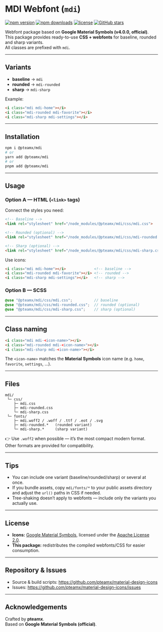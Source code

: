 # MDI Webfont (`mdi`)

[![npm version](https://img.shields.io/npm/v/@pteamx/mdi.svg?color=blue)](https://www.npmjs.com/package/@pteamx/mdi)
[![npm downloads](https://img.shields.io/npm/dm/@pteamx/mdi.svg?color=green)](https://www.npmjs.com/package/@pteamx/mdi)
[![license](https://img.shields.io/npm/l/@pteamx/mdi.svg?color=yellow)](https://github.com/pteamx/material-design-icons/blob/main/LICENSE)
[![GitHub stars](https://img.shields.io/github/stars/pteamx/material-design-icons?style=social)](https://github.com/pteamx/material-design-icons/stargazers)


Webfont package based on **Google Material Symbols (v4.0.0, official)**.  
This package provides ready-to-use **CSS + webfonts** for baseline, rounded and sharp variants.  
All classes are prefixed with `mdi`.

---

## Variants

- **baseline** → `mdi`  
- **rounded** → `mdi-rounded`  
- **sharp** → `mdi-sharp`

Example:

```html
<i class="mdi mdi-home"></i>
<i class="mdi-rounded mdi-favorite"></i>
<i class="mdi-sharp mdi-settings"></i>
```

---

## Installation

```bash
npm i @pteamx/mdi
# or
yarn add @pteamx/mdi
# or
pnpm add @pteamx/mdi
```

---

## Usage

### Option A — HTML (`<link>` tags)

Connect the styles you need:

```html
<!-- Baseline -->
<link rel="stylesheet" href="/node_modules/@pteamx/mdi/css/mdi.css">

<!-- Rounded (optional) -->
<link rel="stylesheet" href="/node_modules/@pteamx/mdi/css/mdi-rounded.css">

<!-- Sharp (optional) -->
<link rel="stylesheet" href="/node_modules/@pteamx/mdi/css/mdi-sharp.css">
```

Use icons:

```html
<i class="mdi mdi-home"></i>             <!-- baseline -->
<i class="mdi-rounded mdi-favorite"></i> <!-- rounded -->
<i class="mdi-sharp mdi-settings"></i>   <!-- sharp -->
```

### Option B — SCSS

```scss
@use "@pteamx/mdi/css/mdi.css";          // baseline
@use "@pteamx/mdi/css/mdi-rounded.css";  // rounded (optional)
@use "@pteamx/mdi/css/mdi-sharp.css";    // sharp (optional)
```

---

## Class naming

```html
<i class="mdi mdi-<icon-name>"></i>
<i class="mdi-rounded mdi-<icon-name>"></i>
<i class="mdi-sharp mdi-<icon-name>"></i>
```

The `<icon-name>` matches the **Material Symbols** icon name (e.g. `home`, `favorite`, `settings`, …).

---

## Files

```
mdi/
 └─ css/
    ├─ mdi.css
    ├─ mdi-rounded.css
    └─ mdi-sharp.css
 └─ fonts/
    ├─ mdi.woff2 / .woff / .ttf / .eot / .svg
    ├─ mdi-rounded.*   (rounded variant)
    └─ mdi-sharp.*     (sharp variant)
```

👉 Use `.woff2` when possible — it’s the most compact modern format.  
Other formats are provided for compatibility.

---

## Tips

- You can include one variant (baseline/rounded/sharp) or several at once.  
- If you bundle assets, copy `mdi/fonts/*` to your public assets directory and adjust the `url()` paths in CSS if needed.  
- Tree-shaking doesn’t apply to webfonts — include only the variants you actually use.

---

## License

- **Icons:** [Google Material Symbols](https://fonts.google.com/icons), licensed under the [Apache License 2.0](https://www.apache.org/licenses/LICENSE-2.0).  
- **This package:** redistributes the compiled webfonts/CSS for easier consumption.

---

## Repository & Issues

- Source & build scripts: <https://github.com/pteamx/material-design-icons>  
- Issues: <https://github.com/pteamx/material-design-icons/issues>

---

## Acknowledgements

Crafted by **pteamx**.  
Based on **Google Material Symbols (official)**.